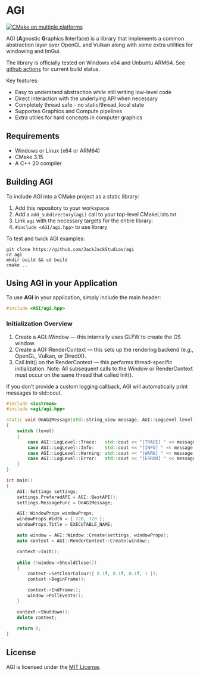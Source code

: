 # AGI 
[![CMake on multiple platforms](https://github.com/JackJackStudios/agi/actions/workflows/cmake-multi-platform.yml/badge.svg)](https://github.com/JackJackStudios/agi/actions/workflows/cmake-multi-platform.yml)

AGI (**A**gnostic **G**raphics **I**nterface) is a library that implements a common abstraction layer over OpenGL and Vulkan along with some extra utilities for windowing and ImGui. 

The library is officially tested on Windows x64 and Unbuntu ARM64. See [github actions](https://github.com/JackJackStudios/agi/actions/workflows/cmake-multi-platform.yml) for current build status.

Key features:
- Easy to understand abstraction while still writing low-level code
- Direct interaction with the underlying API when necessary 
- Completely thread safe - no static/thread_local state
- Supportes Graphics and Compute pipelines 
- Extra utilies for hard concepts in computer graphics 

## Requirements 
* Windows or Linux (x64 or ARM64)
* CMake 3.15
* A C++ 20 compiler 

## Building AGI
To include AGI into a CMake project as a static library:

1. Add this repository to your workspace
2. Add a `add_subdirectory(agi)` call to your top-level CMakeLists.txt
4. Link `agi` with the necessary targets for the entire library:
5. `#include <AGI/agi.hpp>` to use library

To test and twick AGI examples:
```console
git clone https://github.com/JackJackStudios/agi
cd agi
mkdir build && cd build
cmake ..
```

## Using AGI in your Application
To use **AGI** in your application, simply include the main header:
```cpp
#include <AGI/agi.hpp>
```

### Initialization Overview
1.	Create a AGI::Window — this internally uses GLFW to create the OS window.
2.	Create a AGI::RenderContext — this sets up the rendering backend (e.g., OpenGL, Vulkan, or DirectX).
3.	Call Init() on the RenderContext — this performs thread-specific initialization.
Note: All subsequent calls to the Window or RenderContext must occur on the same thread that called Init().

If you don’t provide a custom logging callback, AGI will automatically print messages to std::cout.

```cpp
#include <iostream>
#include <agi/agi.hpp>

static void OnAGIMessage(std::string_view message, AGI::LogLevel level)
{
    switch (level)
    {
        case AGI::LogLevel::Trace:   std::cout << "[TRACE] " << message << std::endl; break;
        case AGI::LogLevel::Info:    std::cout << "[INFO] " << message << std::endl; break;
        case AGI::LogLevel::Warning: std::cout << "[WARN] " << message << std::endl; break;
        case AGI::LogLevel::Error:   std::cout << "[ERROR] " << message << std::endl; break;
    }
}

int main()
{
    AGI::Settings settings;
    settings.PreferedAPI = AGI::BestAPI();
    settings.MessageFunc = OnAGIMessage;

    AGI::WindowProps windowProps;
    windowProps.Width = { 720, 720 };
    windowProps.Title = EXECUTABLE_NAME;

    auto window = AGI::Window::Create(settings, windowProps);
    auto context = AGI::RenderContext::Create(window);

    context->Init();
    
    while (!window->ShouldClose())
    {
        context->SetClearColour({ 0.1f, 0.1f, 0.1f, 1 });
        context->BeginFrame();

        context->EndFrame();
        window->PollEvents();
    }

    context->Shutdown();
    delete context;
    
    return 0;
}
```
## License

AGI is licensed under the [MIT License](LICENSE).
